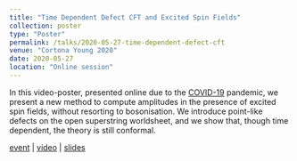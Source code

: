 ```yaml
---
title: "Time Dependent Defect CFT and Excited Spin Fields"
collection: poster
type: "Poster"
permalink: /talks/2020-05-27-time-dependent-defect-cft
venue: "Cortona Young 2020"
date: 2020-05-27
location: "Online session"
---
```


In this video-poster, presented online due to the [COVID-19](https://en.wikipedia.org/wiki/COVID-19_pandemic) pandemic, we present a new method to compute amplitudes in the presence of excited spin fields, without resorting to bosonisation. We introduce point-like defects on the open superstring worldsheet, and we show that, though time dependent, the theory is still conformal.

[event](https://www.ggi.infn.it/showevent.pl?id=377) | [video](https://www.youtube.com/watch?v=4CdhlhuHLGA&list=PL1CFLtxeIrQrYaTug-9BEgeY27e17MWTL) | [slides](https://riccardo.rigoletto.dynu.net/slides/cortona_young_20200527.pdf)
